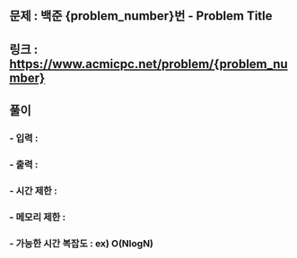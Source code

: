 ## 문제 : 백준 {problem_number}번 - Problem Title
## 링크 : https://www.acmicpc.net/problem/{problem_number}

## 풀이

### - 입력 :
### - 출력 : 
### - 시간 제한 :
### - 메모리 제한 :
### - 가능한 시간 복잡도 : ex) O(NlogN)